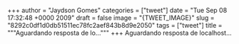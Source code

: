 
+++
author = "Jaydson Gomes"
categories = ["tweet"]
date = "Tue Sep 08 17:32:48 +0000 2009"
draft = false
image = "{TWEET_IMAGE}"
slug = "8292c0df1d0db51511ec78fc2aef843b8d9e2050"
tags = ["tweet"]
title = """Aguardando resposta de lo..."""
+++
Aguardando resposta de localhost...
